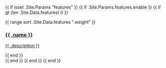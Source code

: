 {{ if isset .Site.Params "features" }}
{{ if .Site.Params.features.enable }}
{{ if gt (len .Site.Data.features) 0 }}
<section class="bar background-white">
    <div class="container">
        <div class="col-md-12">
            <div class="row">
                {{ range sort .Site.Data.features ".weight" }}
                <div class="col-md-4">
                    <div class="box-simple">
                        <a href="{{ $.Site.BaseURL }}{{ .link }}">
                        <div class="icon">
                            <i class="{{ .icon }}"></i>
                        </div>
                        <h3>{{ .name }}</h3>
                        <p>{{ .description }}</p>
                        </a>
                    </div>
                </div>
                {{ end }}
            </div>
        </div>
    </div>
</section>
{{ end }}
{{ end }}
{{ end }}
